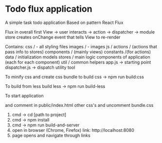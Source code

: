 # Todo flux application

A simple task todo application
Based on pattern React Flux

Flux in overall
  first View -> user interacts -> action -> dispatcher -> module store creates onChange event that
     tells View to re-render

Contains:
   css /  - all styling files
   images / - images
   js /
     actions / (actions that pass info to stores)
     components / (mainly views)
     constants /(for actions)
     data / initialization models
     stores / main logic components of application (each for each component)
     util / common helpers
    app.js -> starting point
    dispatcher.js -> dispatch utility tool

To minify css and create css bundle
to build css -> npm run build:css

To build from less
build less -> npm run build-less

To start application

and comment in public/index.html other css's and uncomment bundle.css

1. cmd -> cd [path to project]
2. cmd -> npm install
3. cmd -> npm run build-and-server
4. open in browser (Chrome, Firefox) link: http://localhost:8080
5. page opens and navigate through links

